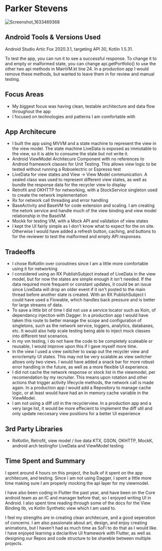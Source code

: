 # Parker Stevens
![Screenshot_1633469368](https://user-images.githubusercontent.com/3935227/136105360-f83ea005-60ad-4535-8096-9eaf25f34da6.png)

## Android Tools & Versions Used
Android Studio Artic Fox 2020.3.1, targeting API 30, Kotlin 1.5.31. 

To test the app, you can run it to see a successful response. To change it to and empty or malformed state, you can change api.getPortfolio() to use the other two api methods in MainVM.kt line 24. In a production app I would remove these methods, but wanted to leave them in for review and manual testing.

## Focus Areas
* My biggest focus was having clean, testable architecture and data flow throughout the app
* I focused on technologies and patterns I am comfortable with

## App Architecure
* I built the app using MVVM and a state machine to represent the view in the view model. The state machine LiveData is exposed as immutable to the view, so it is able to consume the state but not write it.
* Android ViewModel Architecure Component with no references to Android framework classes for Unit Testing. This allows view logic to be tested without running a Roboelectric or Espresso test
* LiveData for view states and View -> View Model communication. A sealed class was used to represent different view states, as well as bundle the response data for the recycler view to display
* Retrofit and OKHTTP for networking, with a StockService singleton used to create the network implementation
* Rx for network call threading and error handling
* BaseActivity and BaseVM for code extension and scaling. I am creating the netork service and handle much of the view binding and view model relationship in the BaseVM
* Mockk for testing VM, with a Mock API and validation of view states
* I kept the UI fairly simple as I don't know what to expect for the on site. Otherwise I would have added a refresh button, caching, and buttons to for the reviewer to test the malformed and empty API responses.

## Tradeoffs
* I chose RxKotlin over coroutines since I am a little more comfortable using it for networking
* I considered using an RX PublishSubject instead of LiveData in the view model, but for now the states are simple enough it isn't needed. If the data required more frequent or constant updates, it could be an issue since LiveData will drop an older event if it isn't posted to the main thread before another state is created. With an RX PublishSubject I could have used a Flowable, which handles back pressure and is better for large streams of data.
* To save a little bit of time I did not use a service locator such as Koin, of dependancy injection with Dagger. In a production app I would have taken this route to better manage the scope and configuration of singletons, such as the network service, loggers, analytics, databases, etc. It would also help scale testing being able to inject mock classes into different test scenarios.
* In my vm testing, I do not have the code to be completely scaleable or reusable, I would improve upon this if I gave myself more time.
* In the view I used a view switcher to swap out the recycler view and error/empty UI states. This may not be very scalable as view switcher allows only two views. I would have added a snack bar for more robust error handling in the future, as well as a more flexible UI experience.
* I did not cache the network response or stock list in the viewmodel, per recomendation by my recruiter. This means upon rotation and other actions that trigger activity lifecycle methods, the network call is made again. In a production app I would add a Repository to manage cache logic, or at least would have had an in memory cache variable in the ViewModel.
* I am not using a diff util in the recyclerview. In a production app and a very large list, it would be more effecient to implement the diff util and only update neccesary view positions for a better UI experience

## 3rd Party Libraries
* RxKotlin, Retrofit, view model / live data KTX, GSON, OKHTTP, MockK, android arch testingfor LiveData and ViewModel testing

## Time Spent and Summary
I spent around 4 hours on this project, the bulk of it spent on the app architecure, and testing. Since I am not using Dagger, I spent a little more time making sure I am properly mocking the api layer for my viewmodel. 

I have also been coding in Flutter the past year, and have been on the Core android team as an IC and manager before that, so I enjoyed writing UI in Android. I also spent time reading through some of the docs for the View Binding lib, vs Kotlin Synthetic view which I am used to.

I feel my strengths are in creating clean architecure, and a good seperation of concerns. I am also passionate about art, design, and enjoy creating animations, but I haven't had as much time as SoFi to do that as I would like. I have enjoyed learning a declaritive UI framework with Flutter, as well as designing our Repos and code structure to be shareble between multiple projects.
